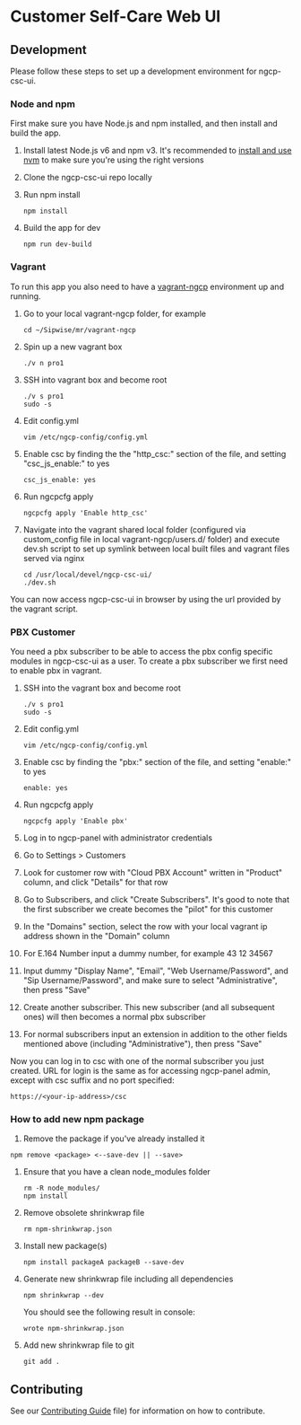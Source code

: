 # Customer Self-Care Web UI

## Development
Please follow these steps to set up a development environment for ngcp-csc-ui.

### Node and npm

First make sure you have Node.js and npm installed, and then install and build the app.

1. Install latest Node.js v6 and npm v3. It's recommended to [install and use nvm](https://github.com/creationix/nvm) to make sure you're using the right versions
1. Clone the ngcp-csc-ui repo locally
1. Run npm install

    ```npm install```

1. Build the app for dev

    ```npm run dev-build```

### Vagrant

To run this app you also need to have a [vagrant-ngcp](https://www.sipwise.org/doc/mr4.1.1/spce/ar01s04.html#_vagrant_box_for_virtualbox) environment up and running.

1. Go to your local vagrant-ngcp folder, for example

    ```cd ~/Sipwise/mr/vagrant-ngcp```

1. Spin up a new vagrant box

    ```./v n pro1```

1. SSH into vagrant box and become root

    ```
    ./v s pro1
    sudo -s
    ```

1. Edit config.yml

    ```vim /etc/ngcp-config/config.yml```

1. Enable csc by finding the the "http_csc:" section of the file, and setting "csc_js_enable:" to yes

    ```csc_js_enable: yes```

1. Run ngcpcfg apply

    ```ngcpcfg apply 'Enable http_csc'```

1. Navigate into the vagrant shared local folder (configured via custom_config file in local vagrant-ngcp/users.d/ folder) and execute dev.sh script to set up symlink between local built files and vagrant files served via nginx

    ```
    cd /usr/local/devel/ngcp-csc-ui/
    ./dev.sh
    ```

You can now access ngcp-csc-ui in browser by using the url provided by the vagrant script.

### PBX Customer

You need a pbx subscriber to be able to access the pbx config specific modules in ngcp-csc-ui as a user. To create a pbx subscriber we first need to enable pbx in vagrant.

1. SSH into the vagrant box and become root

    ```
    ./v s pro1
    sudo -s
    ```

1. Edit config.yml

    ```vim /etc/ngcp-config/config.yml```

1. Enable csc by finding the "pbx:" section of the file, and setting "enable:" to yes

    ```enable: yes```

1. Run ngcpcfg apply

    ```ngcpcfg apply 'Enable pbx'```

1. Log in to ngcp-panel with administrator credentials
1. Go to Settings > Customers
1. Look for customer row with "Cloud PBX Account" written in "Product" column, and click "Details" for that row
1. Go to Subscribers, and click "Create Subscribers". It's good to note that the first subscriber we create becomes the "pilot" for this customer
1. In the "Domains" section, select the row with your local vagrant ip address shown in the "Domain" column
1. For E.164 Number input a dummy number, for example 43 12 34567
1. Input dummy "Display Name", "Email", "Web Username/Password", and "Sip Username/Password", and make sure to select  "Administrative", then press "Save"
1. Create another subscriber. This new subscriber (and all subsequent ones) will then becomes a normal pbx subscriber
1. For normal subscribers input an extension in addition to the other fields mentioned above (including "Administrative"), then press "Save"

Now you can log in to csc with one of the normal subscriber you just created. URL for login is the same as for accessing ngcp-panel admin, except with csc suffix and no port specified:

```https://<your-ip-address>/csc```

### How to add new npm package

1. Remove the package if you've already installed it

`npm remove <package> <--save-dev || --save>`

1. Ensure that you have a clean node_modules folder
    
    ```
    rm -R node_modules/
    npm install
    ```

1. Remove obsolete shrinkwrap file
    
    ```rm npm-shrinkwrap.json```    
    
1. Install new package(s)    
    
    ```npm install packageA packageB --save-dev```

1. Generate new shrinkwrap file including all dependencies

    ```npm shrinkwrap --dev```
    
    You should see the following result in console:
    
    ```wrote npm-shrinkwrap.json```
    
1. Add new shrinkwrap file to git

    ```git add .```

## Contributing

See our [Contributing Guide](./CONTRIBUTING.md) file) for information on how to contribute.

